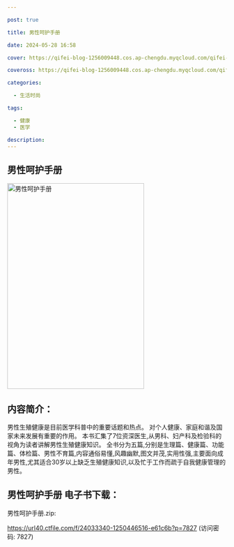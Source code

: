 ```yaml
---

post: true

title: 男性呵护手册

date: 2024-05-28 16:58

cover: https://qifei-blog-1256009448.cos.ap-chengdu.myqcloud.com/qifei-blog/663ebc800ea9cb14032710bf.jpg

coveross: https://qifei-blog-1256009448.cos.ap-chengdu.myqcloud.com/qifei-blog/663ebc800ea9cb14032710bf.jpg

categories:

  - 生活时尚

tags:

  - 健康
  - 医学

description:
---
```


## 男性呵护手册
<img alt="男性呵护手册 " class="aligncenter loading" data-was-processed="true" decoding="async" fetchpriority="high" height="471" src="https://qifei-blog-1256009448.cos.ap-chengdu.myqcloud.com/qifei-blog/663ebc800ea9cb14032710bf.jpg" style="cursor: zoom-in;" width="314"/>

## 内容简介：

男性生殖健康是目前医学科普中的重要话题和热点。 对个人健康、家庭和谐及国家未来发展有重要的作用。 本书汇集了7位资深医生,从男科、妇产科及检验科的视角为读者讲解男性生殖健康知识。 全书分为五篇,分别是生理篇、健康篇、功能篇、体检篇、男性不育篇,内容通俗易懂,风趣幽默,图文并茂,实用性强,主要面向成年男性,尤其适合30岁以上缺乏生殖健康知识,以及忙于工作而疏于自我健康管理的男性。

## 男性呵护手册 电子书下载：
男性呵护手册.zip: 

https://url40.ctfile.com/f/24033340-1250446516-e61c6b?p=7827 (访问密码: 7827)
